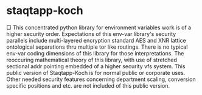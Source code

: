 # staqtapp-koch


□  This concentrated python library for environment variables work is of a higher security order. Expectations of this env-var library's security parallels include multi-layered encryption standard AES and XNR lattice ontological separations thru multiple tor like routings. There is no typical env-var coding dimensions of this library for those interpretations. The reoccuring mathematical theory of this library, with use of stretched sectional addr pointing embedded of a higher security vfs system. This public version of Staqtapp-Koch is for normal public or corporate uses. Other needed security features concerning department scaling, conversion specific positions and etc. are not included of this public version.
